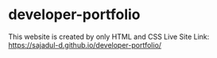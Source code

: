 # developer-portfolio
This website is created by only HTML and CSS
Live Site Link:
https://sajadul-d.github.io/developer-portfolio/
